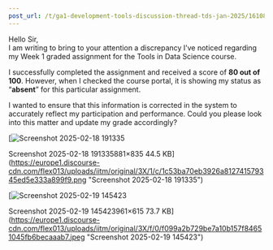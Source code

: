 ```yaml
---
post_url: /t/ga1-development-tools-discussion-thread-tds-jan-2025/161083/132
---
```

Hello Sir,  
I am writing to bring to your attention a discrepancy I’ve noticed regarding my Week 1 graded assignment for the Tools in Data Science course.

I successfully completed the assignment and received a score of **80 out of 100**. However, when I checked the course portal, it is showing my status as “**absent**” for this particular assignment.

I wanted to ensure that this information is corrected in the system to accurately reflect my participation and performance. Could you please look into this matter and update my grade accordingly?  

[![Screenshot 2025-02-18 191335](https://europe1.discourse-cdn.com/flex013/uploads/iitm/optimized/3X/1/c/1c53ba70eb3926a812741579345ed5e333a899f9_2_527x499.png)

Screenshot 2025-02-18 191335881×835 44.5 KB](https://europe1.discourse-cdn.com/flex013/uploads/iitm/original/3X/1/c/1c53ba70eb3926a812741579345ed5e333a899f9.png "Screenshot 2025-02-18 191335")

  

[![Screenshot 2025-02-19 145423](https://europe1.discourse-cdn.com/flex013/uploads/iitm/optimized/3X/f/0/f099a2b729be7a10b157f84651045fb6becaaab7_2_690x441.jpeg)

Screenshot 2025-02-19 145423961×615 73.7 KB](https://europe1.discourse-cdn.com/flex013/uploads/iitm/original/3X/f/0/f099a2b729be7a10b157f84651045fb6becaaab7.jpeg "Screenshot 2025-02-19 145423")